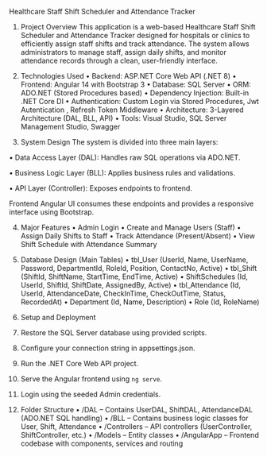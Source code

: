 Healthcare Staff Shift Scheduler and Attendance Tracker
1. Project Overview
This application is a web-based Healthcare Staff Shift Scheduler and Attendance Tracker designed for hospitals or clinics to efficiently assign staff shifts and track attendance. The system allows administrators to manage staff, assign daily shifts, and monitor attendance records through a clean, user-friendly interface.

2. Technologies Used
• Backend: ASP.NET Core Web API (.NET 8)
• Frontend: Angular 14 with Bootstrap 3
• Database: SQL Server
• ORM: ADO.NET (Stored Procedures based)
• Dependency Injection: Built-in .NET Core DI
• Authentication: Custom Login via Stored Procedures, Jwt Autentication , Refresh Token  Middleware
• Architecture: 3-Layered Architecture (DAL, BLL, API)
• Tools: Visual Studio, SQL Server Management Studio, Swagger

3. System Design
The system is divided into three main layers:

• Data Access Layer (DAL): Handles raw SQL operations via ADO.NET.

• Business Logic Layer (BLL): Applies business rules and validations.

• API Layer (Controller): Exposes endpoints to frontend.

Frontend Angular UI consumes these endpoints and provides a responsive interface using Bootstrap.

4. Major Features
• Admin Login
• Create and Manage Users (Staff)
• Assign Daily Shifts to Staff
• Track Attendance (Present/Absent)
• View Shift Schedule with Attendance Summary 

5. Database Design (Main Tables)
• tbl_User (UserId, Name, UserName, Password, DepartmentId, RoleId, Position, ContactNo, Active)
• tbl_Shift (ShiftId, ShiftName, StartTime, EndTime, Active)
• ShiftSchedules (Id, UserId, ShiftId, ShiftDate, AssignedBy, Active)
• tbl_Attendance (Id, UserId, AttendanceDate, CheckInTime, CheckOutTime, Status, RecordedAt)
• Department (Id, Name, Description)
• Role (Id, RoleName)

6. Setup and Deployment
1. Restore the SQL Server database using provided scripts.
2. Configure your connection string in appsettings.json.
3. Run the .NET Core Web API project.
4. Serve the Angular frontend using `ng serve`.
5. Login using the seeded Admin credentials.

7. Folder Structure
• /DAL – Contains UserDAL, ShiftDAL, AttendanceDAL (ADO.NET SQL handling)
• /BLL – Contains business logic classes for User, Shift, Attendance
• /Controllers – API controllers (UserController, ShiftController, etc.)
• /Models – Entity classes
• /AngularApp – Frontend codebase with components, services and routing
   
